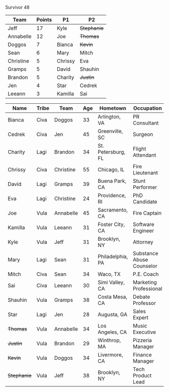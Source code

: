 Survivor 48

|Team|Points|P1|P2
| -------- | -------- | -------- | -------- |
| Jeff | 17 | Kyle | ~~Stephanie~~ |
| Annabelle | 12 | Joe | ~~Thomas~~ |
| Doggos | 7 | Bianca | ~~Kevin~~ |
| Sean | 6 | Mary | Mitch |
| Christine | 5 | Chrissy | Eva |
| Gramps | 5 | David | Shauhin |
| Brandon | 5  | Charity | ~~Justin~~ |
| Jen | 4 | Star | Cedrek |
| Leeann | 3  | Kamilla | Sai |



| Name | Tribe | Team | Age | Hometown | Occupation |
| -------- | -------- | -------- | -------- | ----- | ----- |
|Bianca|Civa| Doggos |33|Arlington, VA|PR Consultant|
|Cedrek|Civa| Jen |45|Greenville, SC|Surgeon|
|Charity|Lagi| Brandon |34|St. Petersburg, FL|Flight Attendant|
|Chrissy|Civa| Christine |55|Chicago, IL|Fire Lieutenant|
|David|Lagi| Gramps |39|Buena Park, CA|Stunt Performer|
|Eva|Lagi| Christine |24|Providence, RI|PhD Candidate|
|Joe|Vula| Annabelle |45|Sacramento, CA|Fire Captain|
|Kamilla|Vula| Leeann |31|Foster City, CA|Software Engineer|
|Kyle|Vula| Jeff |31|Brooklyn, NY|Attorney|
|Mary|Lagi| Sean |31|Philadelphia, PA|Substance Abuse Counselor|
|Mitch|Civa| Sean |34|Waco, TX|P.E. Coach|
|Sai|Civa| Leeann |30|Simi Valley, CA|Marketing Professional|
|Shauhin|Vula| Gramps |38|Costa Mesa, CA|Debate Professor |
|Star|Lagi| Jen |28|Augusta, GA|Sales Expert|
|~~Thomas~~|Vula| Annabelle |34|Los Angeles, CA|Music Executive|
|~~Justin~~|Vula| Brandon |29|Winthrop, MA|Pizzeria Manager|
|~~Kevin~~|Vula| Doggos |34|Livermore, CA|Finance Manager|
|~~Stephanie~~|Vula| Jeff |38|Brooklyn, NY|Tech Product Lead|
